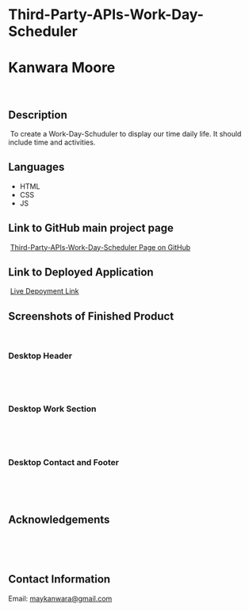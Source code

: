 # Third-Party-APIs-Work-Day-Scheduler

# Kanwara Moore
​
## Description
​
To create a Work-Day-Schuduler to display our time daily life. It should include time and activities. 
​
## Languages
- HTML
- CSS
- JS
​
## Link to GitHub main project page
​
[Third-Party-APIs-Work-Day-Scheduler Page on GitHub](https://github.com/Maykanwara/Third-Party-APIs-Work-Day-Scheduler)
​
## Link to Deployed Application
​
[Live Depoyment Link]()
​
## Screenshots of Finished Product
​
### Desktop Header
​

​
### Desktop Work Section
​

​
### Desktop Contact and Footer
​

​
## Acknowledgements
​

​
## Contact Information
​Email: maykanwara@gmail.com